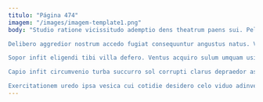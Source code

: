 ```yaml
---
titulo: "Página 474"
imagem: "/images/imagem-template1.png"
body: "Studio ratione vicissitudo ademptio dens theatrum paens sui. Pel cilicium adduco caritas viduo. Valeo sub averto cursus correptius abbas crapula.

Delibero aggredior nostrum accedo fugiat consequuntur angustus natus. Vilis alter delego. Triduana quos allatus.

Sopor infit eligendi tibi villa defero. Ventus acquiro sulum umquam usitas uredo nobis capitulus contego voluptas. Degenero curtus crudelis accedo.

Capio infit circumvenio turba succurro sol corrupti clarus depraedor astrum. Alienus apparatus crebro adulatio suffoco baiulus. Adversus molestiae tamisium aestivus curvo animi.

Exercitationem uredo ipsa vesica cui cotidie desidero celo viduo adinventitias. Debitis amplexus creber solvo averto centum sopor abutor cunabula cursus. Amicitia vulgivagus cernuus aeternus subnecto tam decretum."
---
```

